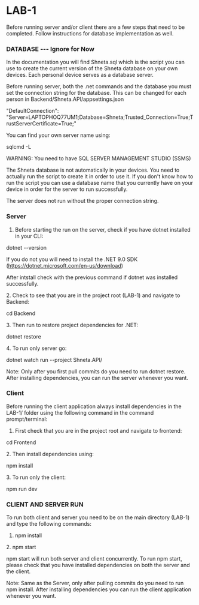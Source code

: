 # LAB-1



Before running server and/or client there are a few steps that need to be completed. Follow instructions for database implementation as well.



### DATABASE --- Ignore for Now



In the documentation you will find Shneta.sql which is the script you can use to create the current version of the Shneta database on your own devices. Each personal device serves as a database server.



Before running server, both the .net commands and the database you must set the connection string for the database. This can be changed for each person in Backend/Shneta.API/appsettings.json



"DefaultConnection": "Server=LAPTOPHOQ77UM1;Database=Shneta;Trusted\_Connection=True;TrustServerCertificate=True;"



You can find your own server name using:



sqlcmd -L





WARNING: You need to have SQL SERVER MANAGEMENT STUDIO (SSMS)

The Shneta database is not automatically in your devices. You need to actually run the script to create it in order to use it. If you don't know how to run the script you can use a database name that you currently have on your device in order for the server to run successfully.



The server does not run without the proper connection string.





### Server



1. Before starting the run on the server, check if you have dotnet installed in your CLI:



dotnet --version



If you do not you will need to install the .NET 9.0 SDK (https://dotnet.microsoft.com/en-us/download)

After intstall check with the previous command if dotnet was installed successfully.



2\. Check to see that you are in the project root (LAB-1) and navigate to Backend:



cd Backend



3\. Then run to restore project dependencies for .NET:



dotnet restore



4\. To run only server go:



dotnet watch run --project Shneta.API/





Note: Only after you first pull commits do you need to run dotnet restore. After installing dependencies, you can run the server whenever you want.





### Client



Before running the client application always install dependencies in the LAB-1/ folder using the following command in the command prompt/terminal:



1. First check that you are in the project root and navigate to frontend:



cd Frontend



2\. Then install dependencies using:



npm install



3\. To run only the client:



npm run dev





### CLIENT AND SERVER RUN



To run both client and server you need to be on the main directory (LAB-1) and type the following commands:



1. npm install



2\. npm start





npm start will run both server and client concurrently. To run npm start, please check that you have installed dependencies on both the server and the client.







Note: Same as the Server, only after pulling commits do you need to run npm install. After installing dependencies you can run the client application whenever you want.


